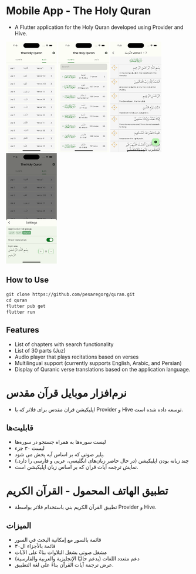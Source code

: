 # Mobile App - The Holy Quran

- A Flutter application for the Holy Quran developed using Provider and Hive.

<img src="screenshots/shot1.png" height="300em" /> <img src="screenshots/shot2.png" height="300em" /> <img src="screenshots/shot3.png" height="300em" /> <img src="screenshots/shot4.png" height="300em" />

## How to Use
```text
git clone https://github.com/pesaregorg/quran.git
cd quran
flutter pub get
flutter run
```

## Features
- List of chapters with search functionality
- List of 30 parts (Juz)
- Audio player that plays recitations based on verses
- Multilingual support (currently supports English, Arabic, and Persian)
- Display of Quranic verse translations based on the application language.

# نرم‌افزار موبایل قرآن مقدس
- اپلیکیشن قران مقدس برای فلاتر که با Provider و Hive توسعه داده شده است.
## قابلیت‌ها
- لیست سوره‌ها به همراه جستجو در سوره‌ها
- لیست ۳۰ جزء
- پلیر صوتی که بر اساس آیه پخش می شود.
- چند زبانه بودن اپلیکیشن (در حال حاضر زبان‌های انگلیسی، عربی و فارسی را دارد.)
- نمایش ترجمه آیات قران که بر اساس زبان اپلیکیشن است.

# تطبيق الهاتف المحمول - القرآن الكريم

- تطبيق القرآن الكريم بني باستخدام فلاتر بواسطة Provider و Hive.

## الميزات
- قائمة بالسور مع إمكانية البحث في السور
- قائمة بالأجزاء ال٣٠
- مشغل صوتي يشغل التلاوات بناءً على الآيات
- دعم متعدد اللغات (يدعم حاليًا الإنجليزية والعربية والفارسية)
- عرض ترجمة آيات القرآن بناءً على لغة التطبيق.
